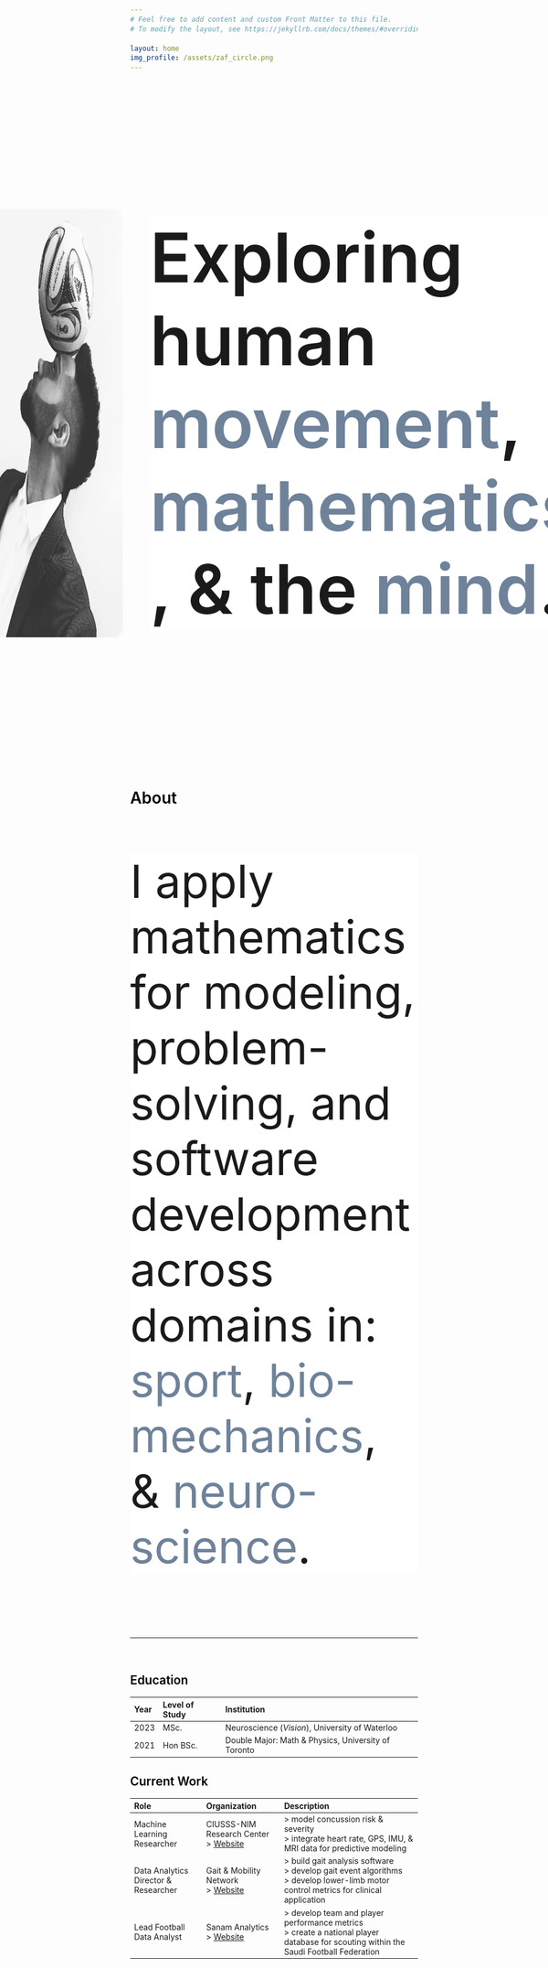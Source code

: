 ```yaml
---
# Feel free to add content and custom Front Matter to this file.
# To modify the layout, see https://jekyllrb.com/docs/themes/#overriding-theme-defaults

layout: home
img_profile: /assets/zaf_circle.png
---
```

<style>
    .text-head {
        text-align: left;
        background-color: white;
        font-size: 3vh;
        font-weight: 600;
    }
    .text-head-sub {
        text-align: left;
        background-color: white;
        font-size: 2vh;
        font-weight: 400;
    }
    .vertical-line {
        height: 75%;
        width: 2px;
        background-color: #ababab;
        margin: 24px;
    }
    #pnl-head {
        display: flex;
        flex-direction: row;
        justify-content: center;
        align-items: center;
        height: 25vh;
        padding: 2.5vh;
        border-radius: 16px 16px 0 0;
    }
    #pnl-head-text {
        display: flex;
        flex-direction: column;
        justify-content: center;
        align-items: left;
        height: 50%;
    }
    #profilepic {
        height: 75%;
        border-radius: 16px;
    }
    .txt-sub {
        color: #6e829a;
    }
    .heading {
        font-weight: 600;
        color: #000;
        text-align: left
    }
</style>
<div id="pnl-head">
    <img id="profilepic" src="assets/zaf_ball.jpg" alt="drawing"/>
    <div class="vertical-line"></div>
    <div id="pnl-head-text">
        <p class="text-head">Exploring
            human <span class='txt-sub'>movement</span>,
            <span class='txt-sub'>mathematics</span>, &
            the <span class='txt-sub'>mind</span>.
        </p>
    </div>
</div>


<h1 class="heading">About</h1>
<p class="text-head-sub">I apply mathematics for modeling, problem-solving, and software development across domains in:
    <span class='txt-sub'>sport</span>,
    <span class='txt-sub'>bio-mechanics</span>, & 
    <span class='txt-sub'>neuro-science</span>.
</p>

<br/>
<hr>
<br/>

<h2 class="heading">Education</h2>

| Year | Level of Study | Institution |
|:-- |:-- |:-- |
| 2023 | MSc. | Neuroscience (*Vision*), University of Waterloo|
| 2021 | Hon BSc. | Double Major: Math & Physics, University of Toronto |


<h2 class="heading">Current Work</h2>

| Role                | Organization | Description         |
|:--------------------|:-----|:---------------|
| Machine Learning Researcher   | CIUSSS-NIM Research Center<br/> > [Website](https://rechercheciusssnim.ca/axes/traumatologie-et-soins-aigus-2/)   | > model concussion risk & severity<br/> > integrate heart rate, GPS, IMU, & MRI data for predictive modeling|
| Data Analytics Director & <br/> Researcher | Gait & Mobility Network <br/> > [Website](https://www.physicaltherapy.utoronto.ca/biomedical-informatics-analytics-and-technology-lab) | > build gait analysis software <br/> > develop gait event algorithms <br/> > develop lower-limb motor control metrics for clinical application|
| Lead Football Data Analyst | Sanam Analytics <br/> > [Website](https://sanamanalytics.com/football-analytics/) | > develop team and player performance metrics<br/> > create a national player database for scouting within the Saudi Football Federation|
